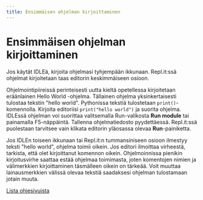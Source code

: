 ```yaml
---
title: Ensimmäisen ohjelman kirjoittaminen
---
```


# Ensimmäisen ohjelman kirjoittaminen

Jos käytät IDLEä, kirjoita ohjelmasi tyhjempään ikkunaan. Repl.it:ssä ohjelmat kirjoitetaan taas editorin keskimmäiseen osioon.

Ohjelmointipiireissä perinteisesti uutta kieltä opetellessa kirjoitetaan eräänlainen Hello World -ohjelma. Tällainen ohjelma yksinkertaisesti tulostaa tekstin "hello world".
Pythonissa tekstiä tulostetaan `print()`-komennolla. Kirjoita editoriisi `print("hello world")` ja suorita ohjelma. IDLEssä ohjelman voi suorittaa valitsemalla Run-valikosta **Run module** tai painamalla F5-näppäintä. Tallenna ohjelmatiedosto pyydettäessä. Repl.it:ssä puolestaan tarvitsee vain klikata editorin yläosassa olevaa **Run**-painiketta.

Jos IDLEn toiseen ikkunaan tai Repl.it:n tummansiniseen osioon ilmestyy teksti "hello world", ohjelma toimii oikein. Jos editori ilmoittaa virheestä, tarkista, että olet kirjoittanut komennon oikein. Ohjelmoinnissa pienikin kirjoitusvirhe saattaa estää ohjelmaa toimimasta, joten komentojen nimien ja välimerkkien kirjoittaminen täsmälleen oikein on tärkeää. Voit muuttaa lainausmerkkien välissä olevaa tekstiä saadaksesi ohjelman tulostamaan jotain muuta.

[Lista ohjesivuista](../../ohje/)